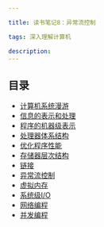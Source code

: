 ```yaml
---

title: 读书笔记8：异常流控制

tags: 深入理解计算机

description:
---
```



## 目录

- [计算机系统漫游](/读书笔记/深入理解计算机/读书笔记1-计算机系统漫游/)
- [信息的表示和处理](/读书笔记/深入理解计算机/读书笔记2-信息的表示和处理/)
- [程序的机器级表示]()
- [处理器体系结构]()
- [优化程序性能]()
- [存储器层次结构]()
- [链接]()
- [异常流控制]()
- [虚拟内存]()
- [系统级I/O]()
- [网络编程]()
- [并发编程]()
